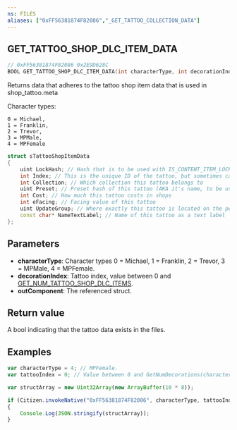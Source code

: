 ```yaml
---
ns: FILES
aliases: ["0xFF56381874F82086","_GET_TATTOO_COLLECTION_DATA"]
---
```

## GET_TATTOO_SHOP_DLC_ITEM_DATA

```c
// 0xFF56381874F82086 0x2E9D628C
BOOL GET_TATTOO_SHOP_DLC_ITEM_DATA(int characterType, int decorationIndex, Any* outComponent);
```

Returns data that adheres to the tattoo shop item data that is used in shop_tattoo.meta

Character types:
```
0 = Michael,
1 = Franklin,
2 = Trevor,
3 = MPMale,
4 = MPFemale
```

```cpp
struct sTattooShopItemData
{
	uint LockHash; // Hash that is to be used with IS_CONTENT_ITEM_LOCKED
	int Index; // This is the unique ID of the tattoo, but sometimes can also be zero.
	int Collection; // Which collection this tattoo belongs to
	uint Preset; // Preset hash of this tattoo (AKA it's name, to be used with ADD_PED_DECORATION_FROM_HASHES)
	int Cost; // How much this tattoo costs in shops
	int eFacing; // Facing value of this tattoo
	uint UpdateGroup; // Where exactly this tattoo is located on the ped. (E.G ARM_LEFT_FULL_SLEEVE.)
	const char* NameTextLabel; // Name of this tattoo as a text label
};
```


## Parameters
* **characterType**: Character types 0 = Michael, 1 = Franklin, 2 = Trevor, 3 = MPMale, 4 = MPFemale.
* **decorationIndex**: Tattoo index, value between 0 and [GET_NUM_TATTOO_SHOP_DLC_ITEMS](#_0x278F76C3B0A8F109).
* **outComponent**: The referenced struct.

## Return value
A bool indicating that the tattoo data exists in the files.

## Examples
```js
var characterType = 4; // MPFemale.
var tattooIndex = 0; // Value between 0 and GetNumDecorations(characterType).

var structArray = new Uint32Array(new ArrayBuffer(10 * 8));

if (Citizen.invokeNative("0xFF56381874F82086", characterType, tattooIndex, structArray))
{
    Console.Log(JSON.stringify(structArray));
}
```


